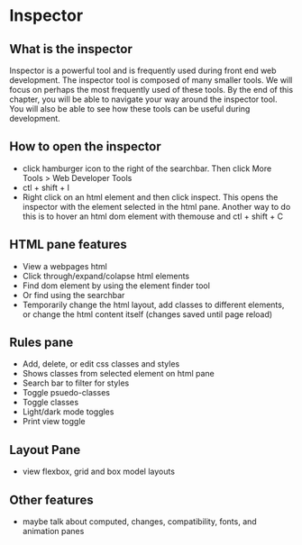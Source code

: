 # Inspector

## What is the inspector
Inspector is a powerful tool and is frequently used during front end web development. The inspector tool is composed of many smaller tools. We will focus on perhaps the most frequently used of these tools. By the end of this chapter, you will be able to navigate your way around the inspector tool. You will also be able to see how these tools can be useful during development. 

## How to open the inspector
- click hamburger icon to the right of the searchbar. Then click More Tools > Web Developer Tools
- ctl + shift + I
- Right click on an html element and then click inspect. This opens the inspector with the element selected in the html pane. Another way to do this is to hover an html dom element with themouse and ctl + shift + C

## HTML pane features
- View a webpages html 
- Click through/expand/colapse html elements 
- Find dom element by using the element finder tool 
- Or find using the searchbar 
- Temporarily change the html layout, add classes to different elements, or change the html content itself (changes saved until page reload)

## Rules pane
- Add, delete, or edit css classes and styles 
- Shows classes from selected element on html pane 
- Search bar to filter for styles 
- Toggle psuedo-classes 
- Toggle classes 
- Light/dark mode toggles 
- Print view toggle 

## Layout Pane
- view flexbox, grid and box model layouts

## Other features
- maybe talk about computed, changes, compatibility, fonts, and animation panes
